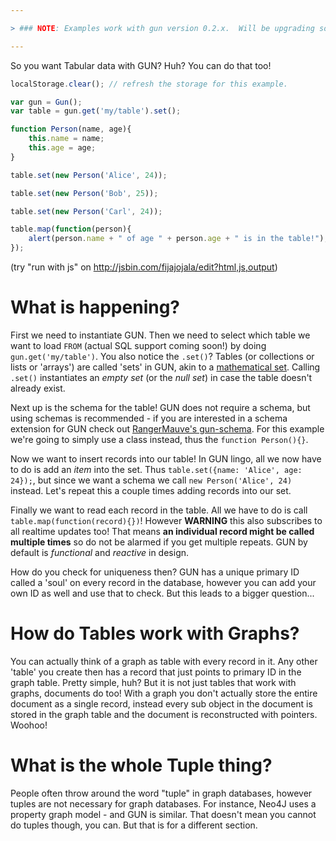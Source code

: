 ```yaml
---

> ### NOTE: Examples work with gun version 0.2.x.  Will be upgrading soon for 0.3.x

---
```


So you want Tabular data with GUN? Huh? You can do that too! 

```javascript
localStorage.clear(); // refresh the storage for this example.

var gun = Gun();
var table = gun.get('my/table').set();

function Person(name, age){
	this.name = name;
	this.age = age;
}

table.set(new Person('Alice', 24));

table.set(new Person('Bob', 25));

table.set(new Person('Carl', 24));

table.map(function(person){
	alert(person.name + " of age " + person.age + " is in the table!");
});
```

(try "run with js" on http://jsbin.com/fijajojala/edit?html,js,output)

# What is happening?

First we need to instantiate GUN. Then we need to select which table we want to load `FROM` (actual SQL support coming soon!) by doing `gun.get('my/table')`. You also notice the `.set()`? Tables (or collections or lists or 'arrays') are called 'sets' in GUN, akin to a [mathematical set](https://en.wikipedia.org/wiki/Set_(mathematics)). Calling `.set()` instantiates an *empty set* (or the *null set*) in case the table doesn't already exist.

Next up is the schema for the table! GUN does not require a schema, but using schemas is recommended - if you are interested in a schema extension for GUN check out [RangerMauve's gun-schema](https://github.com/gundb/gun-schema). For this example we're going to simply use a class instead, thus the `function Person(){}`.

Now we want to insert records into our table! In GUN lingo, all we now have to do is add an *item* into the set. Thus `table.set({name: 'Alice', age: 24});`, but since we want a schema we call `new Person('Alice', 24)` instead. Let's repeat this a couple times adding records into our set.

Finally we want to read each record in the table. All we have to do is call `table.map(function(record){})`! However **WARNING** this also subscribes to all realtime updates too! That means **an individual record might be called multiple times** so do not be alarmed if you get multiple repeats. GUN by default is *functional* and *reactive* in design.

How do you check for uniqueness then? GUN has a unique primary ID called a 'soul' on every record in the database, however you can add your own ID as well and use that to check. But this leads to a bigger question...

# How do Tables work with Graphs?

You can actually think of a graph as table with every record in it. Any other 'table' you create then has a record that just points to primary ID in the graph table. Pretty simple, huh? But it is not just tables that work with graphs, documents do too! With a graph you don't actually store the entire document as a single record, instead every sub object in the document is stored in the graph table and the document is reconstructed with pointers. Woohoo!

# What is the whole Tuple thing?

People often throw around the word "tuple" in graph databases, however tuples are not necessary for graph databases. For instance, Neo4J uses a property graph model - and GUN is similar. That doesn't mean you cannot do tuples though, you can. But that is for a different section.